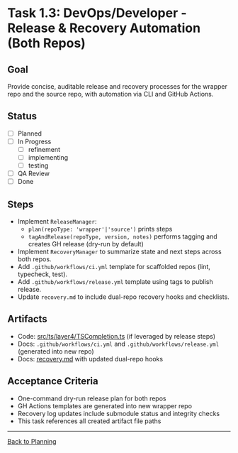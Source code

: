 # Task 1.3: DevOps/Developer - Release & Recovery Automation (Both Repos)

## Goal
Provide concise, auditable release and recovery processes for the wrapper repo and the source repo, with automation via CLI and GitHub Actions.

## Status
- [ ] Planned
- [ ] In Progress
  - [ ] refinement
  - [ ] implementing
  - [ ] testing
- [ ] QA Review
- [ ] Done

## Steps
- Implement `ReleaseManager`:
  - `plan(repoType: 'wrapper'|'source')` prints steps
  - `tagAndRelease(repoType, version, notes)` performs tagging and creates GH release (dry-run by default)
- Implement `RecoveryManager` to summarize state and next steps across both repos.
- Add `.github/workflows/ci.yml` template for scaffolded repos (lint, typecheck, test).
- Add `.github/workflows/release.yml` template using tags to publish release.
- Update `recovery.md` to include dual-repo recovery hooks and checklists.

## Artifacts
- Code: [src/ts/layer4/TSCompletion.ts](../../../src/ts/layer4/TSCompletion.ts) (if leveraged by release steps)
- Docs: `.github/workflows/ci.yml` and `.github/workflows/release.yml` (generated into new repo)
- Docs: [recovery.md](../../../recovery.md) with updated dual-repo hooks

## Acceptance Criteria
- One-command dry-run release plan for both repos
- GH Actions templates are generated into new wrapper repo
- Recovery log updates include submodule status and integrity checks
- This task references all created artifact file paths

---

[Back to Planning](./planning.md)